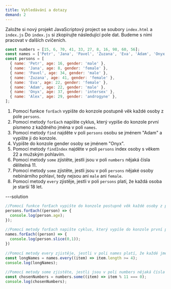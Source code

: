 ```yaml
---
title: Vyhledávání a dotazy
demand: 2
---
```


Založte si nový projekt JavaScriptový project se soubory `index.html` a `index.js` Do `index.js` si zkopírujte následující pole dat. Budeme s nimi pracovat v dalších cvičeních.

```js
const numbers = [15, 6, 70, 41, 33, 27, 8, 16, 98, 60, 56];
const names = ['Petr', 'Jana', 'Pavel', 'Zuzana', 'Eva', 'Adam', 'Onyx', 'Alex'];
const persons = [
  { name: 'Petr', age: 16, gender: 'male' },
  { name: 'Jana', age: 8, gender: 'female' },
  { name: 'Pavel', age: 34, gender: 'male' },
  { name: 'Zuzana', age: 41, gender: 'female' },
  { name: 'Eva', age: 22, gender: 'female' },
  { name: 'Adam', age: 22, gender: 'male' },
  { name: 'Onyx', age: 37, gender: 'intersex' },
  { name: 'Alex', age: 29, gender: 'androgyne' },
];
```

1. Pomocí funkce `forEach` vypište do konzole postupně věk každé osoby z pole `persons`.
1. Pomocí metody `forEach` napište cyklus, který vypíše do konzole první písmeno z každného 
jména v poli `names`.
1. Pomocí metody `find` najděte v poli `persons` osobu se jménem "Adam" a vypište ji do konzole. 
1. Vypište do konzole gender osoby se jménem "Onyx".
1. Pomocí metody `findIndex` najděte v poli `persons` index osoby s věkem 22 a mužským pohlavím.
1. Pomocí metody `some` zjistěte, jestli jsou v poli `numbers` nějaká čísla dělitelná 11.
1. Pomocí metody `some` zjistěte, jestli jsou v poli `persons` nějaké osoby nebinárního pohlaví, tedy nejsou ani `male` ani `female`. 
1. Pomocí metody `every` zjistěje, jestli v poli `persons` platí, že každá osoba je starší 18 let. 

---solution

```js
//Pomocí funkce forEach vypište do konzole postupně věk každé osoby z pole persons.
persons.forEach((person) => {
  console.log(person.age);
});
​
//Pomocí metody forEach napište cyklus, který vypíše do konzole první písmeno z každného jména v poli names.
names.forEach((person) => {
  console.log(person.slice(0,1));
})
​
//Pomocí metody every zjistěje, jestli v poli names platí, že každé jméno má alespoň 4 znaky.
const longNames = names.every((item) => item.length >= 4);
console.log(longNames);
​
//Pomocí metody some zjistěte, jestli jsou v poli numbers nějaká čísla dělitelná 11.
const chosenNumbers = numbers.some((item) => item % 11 === 0);
console.log(chosenNumbers);
```
